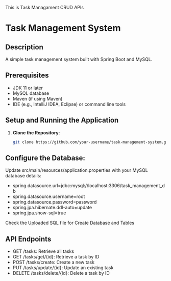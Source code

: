 This is Task Managament CRUD APIs 


# Task Management System

## Description
A simple task management system built with Spring Boot and MySQL.

## Prerequisites
- JDK 11 or later
- MySQL database
- Maven (if using Maven)
- IDE (e.g., IntelliJ IDEA, Eclipse) or command line tools

## Setup and Running the Application

1. **Clone the Repository**:
   ```sh
   git clone https://github.com/your-username/task-management-system.git

## Configure the Database:

Update src/main/resources/application.properties with your MySQL database details:

- spring.datasource.url=jdbc:mysql://localhost:3306/task_management_db
- spring.datasource.username=root
- spring.datasource.password=password
- spring.jpa.hibernate.ddl-auto=update
- spring.jpa.show-sql=true

Check the Uploaded SQL file for Create Database and Tables

## API Endpoints

- GET /tasks: Retrieve all tasks
- GET /tasks/get/{id}: Retrieve a task by ID
- POST /tasks/create: Create a new task
- PUT /tasks/update/{id}: Update an existing task
- DELETE /tasks/delete/{id}: Delete a task by ID
